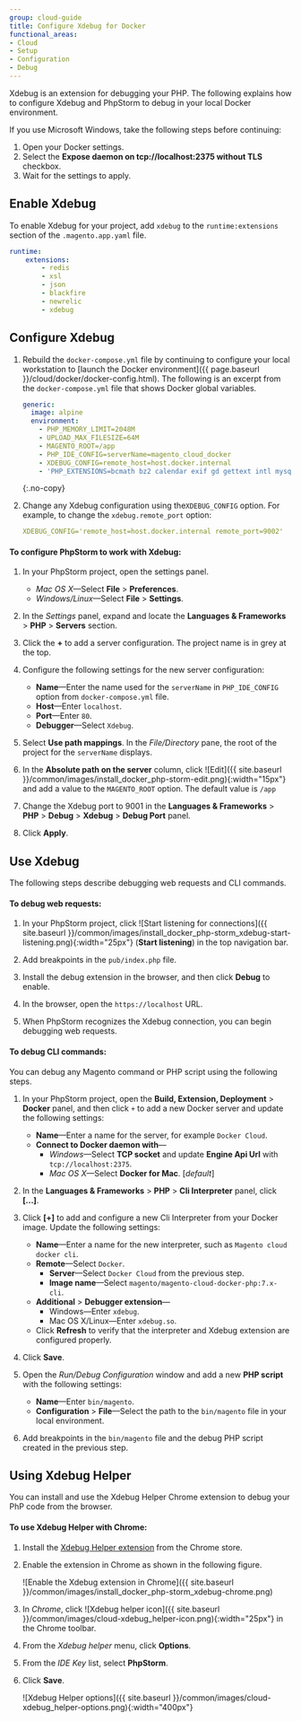 ```yaml
---
group: cloud-guide
title: Configure Xdebug for Docker
functional_areas:
- Cloud
- Setup
- Configuration
- Debug
---
```


Xdebug is an extension for debugging your PHP. The following explains how to configure Xdebug and PhpStorm to debug in your local Docker environment.

If you use Microsoft Windows, take the following steps before continuing:

1.  Open your Docker settings.
1.  Select the **Expose daemon on tcp://localhost:2375 without TLS** checkbox.
1.  Wait for the settings to apply.

## Enable Xdebug

To enable Xdebug for your project, add `xdebug` to the `runtime:extensions` section of the `.magento.app.yaml` file.

```yaml
runtime:
    extensions:
        - redis
        - xsl
        - json
        - blackfire
        - newrelic
        - xdebug
```

## Configure Xdebug

1.  Rebuild the `docker-compose.yml` file by continuing to configure your local workstation to [launch the Docker environment]({{ page.baseurl }}/cloud/docker/docker-config.html). The following is an excerpt from the `docker-compose.yml` file that shows Docker global variables.

    ```yaml
    generic:
      image: alpine
      environment:
        - PHP_MEMORY_LIMIT=2048M
        - UPLOAD_MAX_FILESIZE=64M
        - MAGENTO_ROOT=/app
        - PHP_IDE_CONFIG=serverName=magento_cloud_docker
        - XDEBUG_CONFIG=remote_host=host.docker.internal
        - 'PHP_EXTENSIONS=bcmath bz2 calendar exif gd gettext intl mysqli pcntl pdo_mysql soap sockets sysvmsg sysvsem sysvshm opcache zip redis xsl xdebug'
    ```
    {:.no-copy}

1.  Change any Xdebug configuration using the`XDEBUG_CONFIG` option. For example, to change the `xdebug.remote_port` option:

    ```yaml
    XDEBUG_CONFIG='remote_host=host.docker.internal remote_port=9002'
    ```

#### To configure PhpStorm to work with Xdebug:

1.  In your PhpStorm project, open the settings panel.

    - _Mac OS X_—Select **File** > **Preferences**.
    - _Windows/Linux_—Select **File** > **Settings**.

1.  In the _Settings_ panel, expand and locate the **Languages & Frameworks** > **PHP** > **Servers** section.

1.  Click the **+** to add a server configuration. The project name is in grey at the top.

1.  Configure the following settings for the new server configuration:

    - **Name**—Enter the name used for the `serverName` in `PHP_IDE_CONFIG` option from `docker-compose.yml` file.
    - **Host**—Enter `localhost`.
    - **Port**—Enter `80`.
    - **Debugger**—Select `Xdebug`.

1.  Select **Use path mappings**. In the _File/Directory_ pane, the root of the project for the `serverName` displays.

1.  In the **Absolute path on the server** column, click ![Edit]({{ site.baseurl }}/common/images/install_docker_php-storm-edit.png){:width="15px"} and add a value to the `MAGENTO_ROOT` option. The default value is `/app`

1.  Change the Xdebug port to 9001 in the **Languages & Frameworks** > **PHP** > **Debug** > **Xdebug** > **Debug Port** panel.

1.  Click **Apply**.

## Use Xdebug

The following steps describe debugging web requests and CLI commands.

#### To debug web requests:

1.  In your PhpStorm project, click ![Start listening for connections]({{ site.baseurl }}/common/images/install_docker_php-storm_xdebug-start-listening.png){:width="25px"} (**Start listening**) in the top navigation bar.

1.  Add breakpoints in the `pub/index.php` file.

1.  Install the debug extension in the browser, and then click **Debug** to enable.

1.  In the browser, open the `https://localhost` URL.

1.  When PhpStorm recognizes the Xdebug connection, you can begin debugging web requests.

#### To debug CLI commands:

You can debug any Magento command or PHP script using the following steps.

1.  In your PhpStorm project, open the **Build, Extension, Deployment** > **Docker** panel, and then click `+` to add a new Docker server and update the following settings:

    -   **Name**—Enter a name for the server, for example `Docker Cloud`.
    -   **Connect to Docker daemon with**—
        -   _Windows_—Select **TCP socket** and update **Engine Api Url** with `tcp://localhost:2375`.
        -   _Mac OS X_—Select **Docker for Mac**. [_default_]

1.  In the **Languages & Frameworks** > **PHP** > **Cli Interpreter** panel, click **[...]**.

1.  Click **[+]** to add and configure a new Cli Interpreter from your Docker image. Update the following settings:

    -   **Name**—Enter a name for the new interpreter, such as `Magento cloud docker cli`.
    -   **Remote**—Select `Docker`.
        -   **Server**—Select `Docker Cloud` from the previous step.
        -   **Image name**—Select `magento/magento-cloud-docker-php:7.x-cli`.
    -   **Additional** > **Debugger extension**—
        -   Windows—Enter `xdebug`.
        -   Mac OS X/Linux—Enter `xdebug.so`.
    -   Click **Refresh** to verify that the interpreter and Xdebug extension are configured properly.

1.  Click **Save**.

1.  Open the _Run/Debug Configuration_ window and add a new **PHP script** with the following settings:

    -   **Name**—Enter `bin/magento`.
    -   **Configuration** > **File**—Select the path to the `bin/magento` file in your local environment.

1.  Add breakpoints in the `bin/magento` file and the debug PHP script created in the previous step.

## Using Xdebug Helper

You can install and use the Xdebug Helper Chrome extension to debug your PhP code from the browser.

#### To use Xdebug Helper with Chrome:

1.  Install the [Xdebug Helper extension](https://chrome.google.com/webstore/detail/xdebug-helper/eadndfjplgieldjbigjakmdgkmoaaaoc?hl=en) from the Chrome store.

1.  Enable the extension in Chrome as shown in the following figure.

    ![Enable the Xdebug extension in Chrome]({{ site.baseurl }}/common/images/install_docker_php-storm_xdebug-chrome.png)

1.  In _Chrome_, click ![Xdebug helper icon]({{ site.baseurl }}/common/images/cloud-xdebug_helper-icon.png){:width="25px"} in the Chrome toolbar.

1.  From the _Xdebug helper_ menu, click **Options**.

1.  From the _IDE Key_ list, select **PhpStorm**.

1.  Click **Save**.

    ![Xdebug Helper options]({{ site.baseurl }}/common/images/cloud-xdebug_helper-options.png){:width="400px"}
